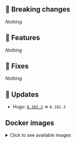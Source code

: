 ## :loudspeaker: Breaking changes

*Nothing*


## :tada: Features

*Nothing*


## :bug: Fixes

*Nothing*


## :heartbeat: Updates

* Hugo: [`0.102.2`](https://github.com/floryn90/docker-hugo/releases/tag/0.102.2) => `0.102.3`


## Docker images

<details>
<summary>Click to see available images</summary>

This release is available from Docker Hub as project `floryn90/hugo` with the following tags:

| Alias tags                   | Version specific tags                      |
| ---------------------------- | ------------------------------------------ |
| `busybox`, `latest`          | `0.102.3-busybox`, `0.102.3`                     |
| `busybox-ci`, `ci`           | `0.102.3-busybox-ci`, `0.102.3-ci`               |
| `busybox-onbuild`, `onbuild` | `0.102.3-busybox-onbuild`, `0.102.3-onbuild`     |
| `alpine`                     | `0.102.3-alpine`                              |
| `alpine-ci`                  | `0.102.3-alpine-ci`                           |
| `alpine-onbuild`             | `0.102.3-alpine-onbuild`                      |
| `asciidoctor`                | `0.102.3-asciidoctor`                         |
| `asciidoctor-ci`             | `0.102.3-asciidoctor-ci`                      |
| `asciidoctor-onbuild`        | `0.102.3-asciidoctor-onbuild`                 |
| `pandoc`                     | `0.102.3-pandoc`                              |
| `pandoc-ci`                  | `0.102.3-pandoc-ci`                           |
| `pandoc-onbuild`             | `0.102.3-pandoc-onbuild`                      |
| `ext-alpine`                 | `0.102.3-ext-alpine`                          |
| `ext-alpine-ci`              | `0.102.3-ext-alpine-ci`                       |
| `ext-alpine-onbuild`         | `0.102.3-ext-alpine-onbuild`                  |
| `ext-asciidoctor`            | `0.102.3-ext-asciidoctor`                     |
| `ext-asciidoctor-ci`         | `0.102.3-ext-asciidoctor-ci`                  |
| `ext-asciidoctor-onbuild`    | `0.102.3-ext-asciidoctor-onbuild`             |
| `ext-pandoc`                 | `0.102.3-ext-pandoc`                          |
| `ext-pandoc-ci`              | `0.102.3-ext-pandoc-ci`                       |
| `ext-pandoc-onbuild`         | `0.102.3-ext-pandoc-onbuild`                  |
| `debian`                     | `0.102.3-debian`                              |
| `debian-ci`                  | `0.102.3-debian-ci`                           |
| `debian-onbuild`             | `0.102.3-debian-onbuild`                      |
| `ext-debian`, `ext`, `latest-ext` | `0.102.3-ext-debian`, `0.102.3-ext`         |
| `ext-debian-ci`, `ext-ci`    | `0.102.3-ext-debian-ci`, `0.102.3-ext-ci`        |
| `ext-debian-onbuild`, `ext-onbuild` | `0.102.3-ext-debian-onbuild`, `0.102.3-ext-onbuild` |
| `ubuntu`                     | `0.102.3-ubuntu`                            |
| `ubuntu-ci`                  | `0.102.3-ubuntu-ci`                         |
| `ubuntu-onbuild`             | `0.102.3-ubuntu-onbuild`                    |
| `ext-ubuntu`                 | `0.102.3-ext-ubuntu`                        |
| `ext-ubuntu-ci`              | `0.102.3-ext-ubuntu-ci`                     |
| `ext-ubuntu-onbuild`         | `0.102.3-ext-ubuntu-onbuild`                |
</details>